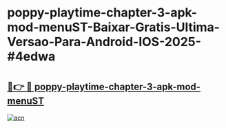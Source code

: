 # poppy-playtime-chapter-3-apk-mod-menuST-Baixar-Gratis-Ultima-Versao-Para-Android-IOS-2025-#4edwa

# <h2><a href="https://ainizakaria.my?title=poppy-playtime-chapter-3-apk-mod-menuST&ref=22M">🔗👉 🔴 poppy-playtime-chapter-3-apk-mod-menuST</a></h2>

[![acn](https://github.com/user-attachments/assets/0f9c940e-d8b0-45ae-aac7-cd30a18b3e1c)](https://ainizakaria.my?title=poppy-playtime-chapter-3-apk-mod-menuST&ref=22M)

